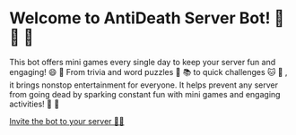 <!DOCTYPE html>
<html lang="en">
<head>
<meta charset="UTF-8" />
<meta name="viewport" content="width=device-width, initial-scale=1" />
<title>AntiDeath Server Bot 🚀🎮</title>
<style>
  @import url('https://fonts.googleapis.com/css2?family=Fredoka+One&display=swap');

  body {
    margin: 0;
    padding: 0;
    background: linear-gradient(135deg, #1f4037, #99f2c8);
    font-family: 'Fredoka One', cursive, sans-serif;
    color: #fff;
    display: flex;
    flex-direction: column;
    min-height: 100vh;
    align-items: center;
    justify-content: center;
    text-align: center;
    overflow: hidden;
  }

  h1 {
    font-size: 3.8rem;
    margin-bottom: 0.2em;
    text-shadow: 0 0 8px #00ffe7, 0 0 15px #00ffe7;
  }

  p {
    font-size: 1.4rem;
    max-width: 600px;
    margin: 0 auto 2em;
    line-height: 1.6;
    text-shadow: 0 0 6px rgba(0,0,0,0.3);
  }

  a.invite-btn {
    background: #00ffe7;
    color: #062f36;
    font-weight: 700;
    padding: 18px 45px;
    border-radius: 50px;
    font-size: 1.5rem;
    text-decoration: none;
    box-shadow: 0 0 15px #00ffe7;
    transition: all 0.3s ease;
    display: inline-flex;
    align-items: center;
    gap: 12px;
  }

  a.invite-btn:hover {
    background: #00c3b8;
    box-shadow: 0 0 25px #00c3b8;
    transform: scale(1.05);
  }

  /* Floating emoji animation */
  .emoji {
    display: inline-block;
    animation: float 3s ease-in-out infinite;
  }

  .emoji:nth-child(2) {
    animation-delay: 0.3s;
  }

  .emoji:nth-child(3) {
    animation-delay: 0.6s;
  }

  @keyframes float {
    0%, 100% { transform: translateY(0); }
    50% { transform: translateY(-10px); }
  }
</style>
</head>
<body>

<h1>
  Welcome to AntiDeath Server Bot!
  <span class="emoji">🎉</span>
  <span class="emoji">🦄</span>
  <span class="emoji">🚀</span>
</h1>

<p>
  This bot offers mini games every single day to keep your server fun and engaging! 
  <span class="emoji">😄</span>
  <span class="emoji">🎲</span>
  From trivia and word puzzles 
  <span class="emoji">🧩</span>
  <span class="emoji">📚</span>
  to quick challenges 
  <span class="emoji">🐱</span>
  <span class="emoji">🚀</span>
  , it brings nonstop entertainment for everyone. It helps prevent any server from going dead by sparking constant fun with mini games and engaging activities! 
  <span class="emoji">🥳</span>
  <span class="emoji">🐶</span>
</p>

<a class="invite-btn" href="https://discord.com/oauth2/authorize?client_id=1396570075447951430&permissions=8&integration_type=0&scope=bot" target="_blank" rel="noopener noreferrer">
  Invite the bot to your server 🐝🎈
</a>

</body>
</html>
